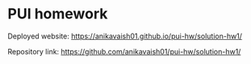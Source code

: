 # PUI homework

Deployed website: https://anikavaish01.github.io/pui-hw/solution-hw1/

Repository link: https://github.com/anikavaish01/pui-hw/solution-hw1/
